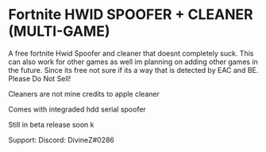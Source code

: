 # Fortnite HWID SPOOFER + CLEANER (MULTI-GAME)
A free fortnite Hwid Spoofer and cleaner that doesnt completely suck. This can also work for other games as well im planning on adding other games in the future. Since its free not sure if its a way that is detected by EAC and BE. Please Do Not Sell!

Cleaners are not mine credits to apple cleaner

Comes with integraded hdd serial spoofer

Still in beta release soon k

Support: Discord: DivineZ#0286


